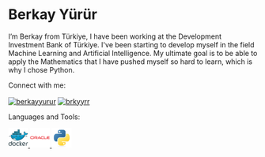 
# Berkay Yürür

I’m Berkay from Türkiye, I have been working at the Development Investment Bank of Türkiye. I've been starting to develop myself in the field Machine Learning and Artificial Intelligence. My ultimate goal is to be able to apply the Mathematics that I have pushed myself so hard to learn, which is why I chose Python.

Connect with me:
<p align="left">
<a href="https://linkedin.com/in/berkayyurur" target="blank"><img align="center" src="https://raw.githubusercontent.com/rahuldkjain/github-profile-readme-generator/master/src/images/icons/Social/linked-in-alt.svg" alt="berkayyurur" height="30" width="40" /></a>
<a href="https://instagram.com/brkyyrr" target="blank"><img align="center" src="https://raw.githubusercontent.com/rahuldkjain/github-profile-readme-generator/master/src/images/icons/Social/instagram.svg" alt="brkyyrr" height="30" width="40" /></a>
</p>

Languages and Tools:
<p align="left"> <a href="https://www.docker.com/" target="_blank" rel="noreferrer"> <img src="https://raw.githubusercontent.com/devicons/devicon/master/icons/docker/docker-original-wordmark.svg" alt="docker" width="40" height="40"/> </a> <a href="https://www.oracle.com/" target="_blank" rel="noreferrer"> <img src="https://raw.githubusercontent.com/devicons/devicon/master/icons/oracle/oracle-original.svg" alt="oracle" width="40" height="40"/> </a> <a href="https://www.python.org" target="_blank" rel="noreferrer"> <img src="https://raw.githubusercontent.com/devicons/devicon/master/icons/python/python-original.svg" alt="python" width="40" height="40"/> </a> </p>
